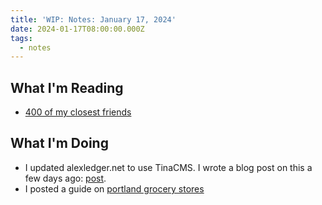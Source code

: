 ```yaml
---
title: 'WIP: Notes: January 17, 2024'
date: 2024-01-17T08:00:00.000Z
tags:
  - notes
---
```


## What I'm Reading

* [400 of my closest friends](https://catandgirl.com/4000-of-my-closest-friends/)

## What I'm Doing

* I updated alexledger.net to use TinaCMS. I wrote a blog post on this a few days ago: [post](/posts/a-brief-look-at-tinacms).
* I posted a guide on [portland grocery stores](/guides/portland-grocery-stores)
